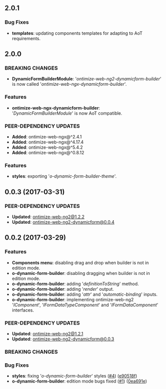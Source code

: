 ## 2.0.1

### Bug Fixes
* **templates**: updating components templates for adapting to AoT requirements.

## 2.0.0

### BREAKING CHANGES
* **DynamicFormBuilderModule**: '*ontimize-web-ng2-dynamicform-builder*' is now called '*ontimize-web-ngx-dynamicform-builder*'.

### Features
* **ontimize-web-ngx-dynamicform-builder**: '*DynamicFormBuilderModule*' is now AoT compatible.

### PEER-DEPENDENCY UPDATES ###
* **Added**:   ontimize-web-ngx@^2.4.1
* **Added**:   ontimize-web-ngx@^4.17.4
* **Added**:   ontimize-web-ngx@^5.4.2
* **Added**:   ontimize-web-ngx@^0.8.12

### Features
* **styles**: exporting '*o-dynamic-form-builder-theme*'.

## 0.0.3 (2017-03-31)

### PEER-DEPENDENCY UPDATES ###
* **Updated**: ontimize-web-ng2@1.2.2
* **Updated**: ontimize-web-ng2-dynamicform@0.0.4

## 0.0.2 (2017-03-29)

### Features
* **Components menu**: disabling drag and drop when builder is not in edition mode.
* **o-dynamic-form-builder**: disabling dragging when builder is not in edition mode.
* **o-dynamic-form-builder**: adding '*definitionToString*' method.
* **o-dynamic-form-builder**: adding '*render*' output.
* **o-dynamic-form-builder**: adding '*attr*' and '*automatic-binding*' inputs.
* **o-dynamic-form-builder**: implementing ontimize-web-ng2 '*IComponent*', '*IFormDataTypeComponent*' and '*IFormDataComponent*' interfaces.

### PEER-DEPENDENCY UPDATES ###
* **Updated**: ontimize-web-ng2@1.2.1
* **Updated**: ontimize-web-ng2-dynamicform@0.0.3

### BREAKING CHANGES

### Bug Fixes
* **styles**: fixing '*o-dynamic-form-builder*' styles ([#4](https://github.com/OntimizeWeb/ontimize-web-ng2-dynamicform-builder/issues/4)) ([e90518f](https://github.com/OntimizeWeb/ontimize-web-ng2-dynamicform-builder/commit/e90518f))
* **o-dynamic-form-builder**: edition mode bugs fixed ([#1](https://github.com/OntimizeWeb/ontimize-web-ng2/issues/1)) ([0ea691e](https://github.com/OntimizeWeb/ontimize-web-ng2/commit/0ea691e))
